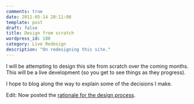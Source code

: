 ```yaml
---
comments: true
date: 2011-05-14 20:11:08
template: post
draft: false
title: Design from scratch
wordpress_id: 180
category: Live Redesign
description: "On redesigning this site."
---
```


I will be attempting to design this site from scratch over the coming months. This will be a live development (so you get to see things as they progress).

I hope to blog along the way to explain some of the decisions I make.

Edit: Now posted the [rationale for the design process](http://jens.raaby.co.uk/journal/2011/05/a-web-design-process/).
